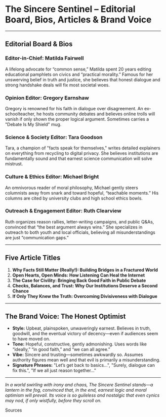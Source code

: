 
# The Sincere Sentinel – Editorial Board, Bios, Articles & Brand Voice

---

## Editorial Board & Bios

### **Editor-in-Chief: Matilda Fairwell**
A lifelong advocate for “common sense,” Matilda spent 20 years editing educational pamphlets on civics and “practical morality.” Famous for her unswerving belief in truth and justice, she believes that honest dialogue and strong handshake deals will fix most societal woes.

### **Opinion Editor: Gregory Earnshaw**
Gregory is renowned for his faith in dialogue over disagreement. An ex-schoolteacher, he hosts community debates and believes online trolls will vanish if only shown the proper logical argument. Sometimes carries a "Debate Is My Shield" mug.

### **Science & Society Editor: Tara Goodson**
Tara, a champion of "facts speak for themselves," writes detailed explainers on everything from recycling to digital privacy. She believes institutions are fundamentally sound and that earnest science communication will solve mistrust.

### **Culture & Ethics Editor: Michael Bright**
An omnivorous reader of moral philosophy, Michael gently steers columnists away from snark and toward hopeful, “teachable moments.” His columns are cited by university clubs and high school ethics bowls.

### **Outreach & Engagement Editor: Ruth Clearview**
Ruth organizes reason rallies, letter-writing campaigns, and public Q&As, convinced that “the best argument always wins.” She specializes in outreach to both youth and local officials, believing all misunderstandings are just “communication gaps.”

---

## Five Article Titles

1. **Why Facts Still Matter (Really!): Building Bridges in a Fractured World**
2. **Open Hearts, Open Minds: How Listening Can Heal the Internet**
3. **The Case for Civility: Bringing Back Good Faith in Public Debate**
4. **Checks, Balances, and Trust: Why Our Institutions Deserve a Second Chance**
5. **If Only They Knew the Truth: Overcoming Divisiveness with Dialogue**

---

## The Brand Voice: The Honest Optimist

- **Style:** Upbeat, plainspoken, unwaveringly earnest. Believes in truth, goodwill, and the eventual victory of decency—even if audiences seem to have moved on.
- **Tone:** Hopeful, constructive, gently admonishing. Uses words like “ideally,” “in good faith,” and “we can all agree.”
- **Vibe:** Sincere and trusting—sometimes awkwardly so. Assumes authority figures mean well and that evil is primarily a misunderstanding.
- **Signature Phrases:** "Let’s get back to basics...", "Surely, dialogue can fix this.", "If we all just reason together..."

---

*In a world swirling with irony and chaos, The Sincere Sentinel stands—a lantern in the fog, convinced that, in the end, earnest logic and moral optimism will prevail. Its voice is so guileless and nostalgic that even cynics may nod, if only wistfully, before they scroll on.*

Sources
